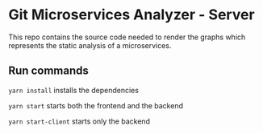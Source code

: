 # Git Microservices Analyzer - Server

This repo contains the source code needed to render the graphs which represents the static analysis of a microservices.

## Run commands

`yarn install` installs the dependencies

`yarn start` starts both the frontend and the backend

`yarn start-client` starts only the backend